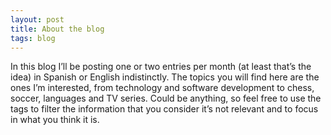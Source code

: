 ```yaml
---
layout: post
title: About the blog
tags: blog
---
```


In this blog I’ll be posting one or two entries per month (at least that’s the idea) in Spanish or English indistinctly.
The topics you will find here are the ones I’m interested, from technology and software development to chess, soccer, languages and TV series. Could be anything, so feel free to use the tags to filter the information that you consider it’s not relevant and to focus in what you think it is.
